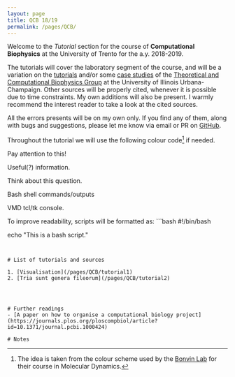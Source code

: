 ```yaml
---
layout: page
title: QCB 18/19
permalink: /pages/QCB/
---
```


Welcome to the *Tutorial* section for the course of **Computational Biophysics** at the University of Trento for the a.y. 2018-2019.

The tutorials will cover the laboratory segment of the course, and will be a variation on the [tutorials](https://www.ks.uiuc.edu/Training/Tutorials/) and/or
some [case studies](https://www.ks.uiuc.edu/Training/CaseStudies/) of the [Theoretical and Computational Biophysics Group](https://www.ks.uiuc.edu/) at the
University of Illinois Urbana-Champaign. Other sources will be properly cited, whenever it is possible due to time constraints. My own additions will also be present.
I warmly recommend the interest reader to take a look at the cited sources.

All the errors presents will be on my own only. If you find any of them, along with bugs and suggestions, please let me know via email or PR on [GitHub](https://github.com/GianFree/gianfree.github.io).

Throughout the tutorial we will use the following colour code[^1] if needed.

[^1]: The idea is taken from the colour scheme used by the [Bonvin Lab](http://www.bonvinlab.org/education/molmod/) for their course in Molecular Dynamics.

<p class="prompt prompt-attention"> Pay attention to this!</p>
<p class="prompt prompt-info"> Useful(?) information. </p>
<p class="prompt prompt-question"> Think about this question. </p>
<p class="prompt prompt-shell"> Bash shell commands/outputs</p>
<p class="prompt prompt-tk"> VMD tcl/tk console.</p>
To improve readability, scripts will be formatted as:
```bash
#!/bin/bash

echo "This is a bash script."
```


# List of tutorials and sources

1. [Visualisation](/pages/QCB/tutorial1)
2. [Tria sunt genera fileorum](/pages/QCB/tutorial2)




# Further readings
- [A paper on how to organise a computational biology project](https://journals.plos.org/ploscompbiol/article?id=10.1371/journal.pcbi.1000424)

# Notes
